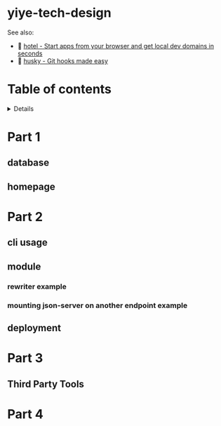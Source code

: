# yiye-tech-design

See also:
* :hotel: [hotel - Start apps from your browser and get local dev domains in seconds](https://github.com/typicode/hotel)
* :dog: [husky - Git hooks made easy](https://github.com/typicode/husky)

# Table of contents

<details>

<!-- toc -->

- [Part 1](#Part-1)
  * [Database](#database)
  * [Homepage](#homepage)
- [Part 2](#Part-2)
  * [CLI usage](#cli-usage)
  * [Module](#module)
    + [Rewriter example](#rewriter-example)
    + [Mounting JSON Server on another endpoint example](#mounting-json-server-on-another-endpoint-example)
  * [Deployment](#deployment)
- [Part 3](#Part-3)
  * [Third-party tools](#third-party-tools)
- [Part 4](#Part-4)

<!-- tocstop -->

</details>

# Part 1

## database

## homepage

# Part 2

## cli usage

## module

### rewriter example

### mounting json-server on another endpoint example

## deployment

# Part 3

## Third Party Tools

# Part 4
